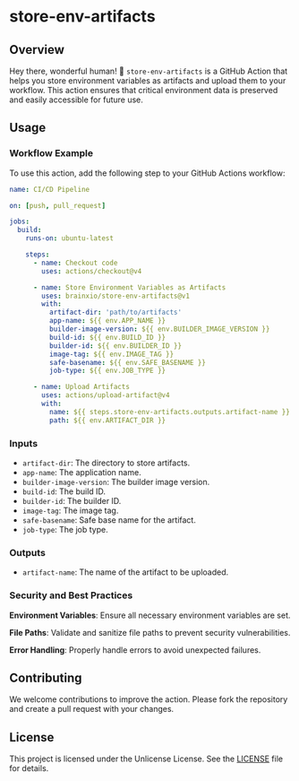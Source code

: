# store-env-artifacts

## Overview

Hey there, wonderful human! 🤖 `store-env-artifacts` is a GitHub Action that helps you store environment variables as artifacts and upload them to your workflow. This action ensures that critical environment data is preserved and easily accessible for future use.

## Usage

### Workflow Example

To use this action, add the following step to your GitHub Actions workflow:

```yaml
name: CI/CD Pipeline

on: [push, pull_request]

jobs:
  build:
    runs-on: ubuntu-latest

    steps:
      - name: Checkout code
        uses: actions/checkout@v4

      - name: Store Environment Variables as Artifacts
        uses: brainxio/store-env-artifacts@v1
        with:
          artifact-dir: 'path/to/artifacts'
          app-name: ${{ env.APP_NAME }}
          builder-image-version: ${{ env.BUILDER_IMAGE_VERSION }}
          build-id: ${{ env.BUILD_ID }}
          builder-id: ${{ env.BUILDER_ID }}
          image-tag: ${{ env.IMAGE_TAG }}
          safe-basename: ${{ env.SAFE_BASENAME }}
          job-type: ${{ env.JOB_TYPE }}

      - name: Upload Artifacts
        uses: actions/upload-artifact@v4
        with:
          name: ${{ steps.store-env-artifacts.outputs.artifact-name }}
          path: ${{ env.ARTIFACT_DIR }}
```

### Inputs

- `artifact-dir`: The directory to store artifacts.
- `app-name`: The application name.
- `builder-image-version`: The builder image version.
- `build-id`: The build ID.
- `builder-id`: The builder ID.
- `image-tag`: The image tag.
- `safe-basename`: Safe base name for the artifact.
- `job-type`: The job type.

### Outputs

- `artifact-name`: The name of the artifact to be uploaded.

### Security and Best Practices

**Environment Variables**: Ensure all necessary environment variables are set.

**File Paths**: Validate and sanitize file paths to prevent security vulnerabilities.

**Error Handling**: Properly handle errors to avoid unexpected failures.

## Contributing

We welcome contributions to improve the action. Please fork the repository and create a pull request with your changes.

## License

This project is licensed under the Unlicense License. See the [LICENSE](LICENSE) file for details.
